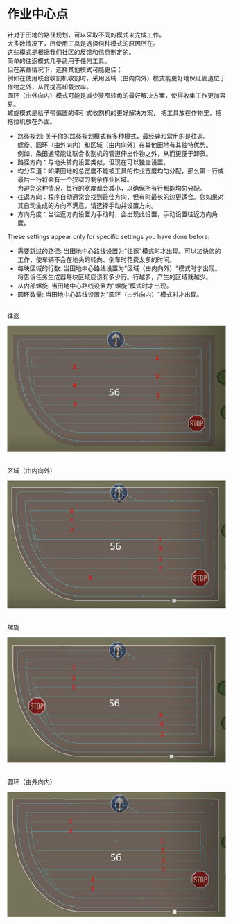 # 作业中心点

  
针对于田地的路径规划，可以采取不同的模式来完成工作。  
大多数情况下，所使用工具是选择何种模式的原因所在。  
这些模式是根据我们社区的反馈和信息制定的。  
简单的往返模式几乎适用于任何工具。  
但在某些情况下，选择其他模式可能更佳；  
例如在使用联合收割机收割时，采用区域（由内向外）模式能更好地保证管道位于作物之外，从而提高卸载效率。  
圆环（由外向内）模式可能是减少狭窄转角的最好解决方案，使得收集工作更加容易。  
螺旋模式是给予带偏置的牵引式收割机的更好解决方案， 把工具放在作物里，把拖拉机放在外面。  


  
- 路径规划: 关于你的路径规划模式有多种模式，最经典和常用的是往返。  
          螺旋、圆环（由外向内）和区域（由内向外）在其他田地有其独特优势。  
          例如，条田通常能让联合收割机的管道伸出作物之外，从而更便于卸货。  
- 路径方向：与地头转向设置类似，但现在可以独立设置。  
- 均分车道：如果田地的总宽度不能被工具的作业宽度均匀分配，那么第一行或最后一行将会有一个狭窄的剩余作业区域。  
           为避免这种情况，每行的宽度都会减小，以确保所有行都能均匀分配。  
- 往返方向：程序自动通常会找到最佳方向，但有时最长的边更适合。您如果对其自动生成的方向不满意，请选择手动并设置方向。  
- 方向角度：当往返方向设置为手动时，会出现此设置，手动设置往返方向角度。  
  
These settings appear only for specific settings you have done before:  
- 需要跳过的路径: 当田地中心路线设置为"往返"模式时才出现。可以加快您的工作，使车辆不会在地头的转向、倒车时花费太多的时间。  
- 每块区域的行数: 当田地中心路线设置为"区域（由内向外）"模式时才出现。将告诉任务生成器每块区域应该有多少行。行越多，产生的区域就越少。  
- 从内部螺旋: 当田地中心路线设置为"螺旋"模式时才出现。  
- 圆环数量: 当田地中心路线设置为"圆环（由外向内）"模式时才出现。  


## 
往返


![Image](../assets/images/updown_0_0_1024_591.png)

## 
区域（由内向外）


![Image](../assets/images/lands_0_0_1024_599.png)

## 
螺旋


![Image](../assets/images/spiral_0_0_1024_590.png)

## 
圆环（由外向内）


![Image](../assets/images/racetrack_0_0_1024_589.png)

